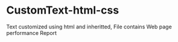 # CustomText-html-css
Text customized using html and inheritted,
File contains Web page performance Report
